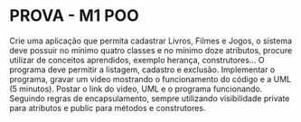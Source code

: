 # PROVA - M1 POO

Crie uma aplicação que permita cadastrar Livros, Filmes e Jogos, o sistema deve possuir no mínimo quatro classes e no mínimo doze atributos, 
procure utilizar de conceitos aprendidos, exemplo herança, construtores... O programa deve permitir a listagem, cadastro e exclusão. Implementar o programa, 
gravar um video mostrando o funcionamento do código e a UML (5 minutos). Postar o link do video, UML e o programa funcionando. Seguindo regras de encapsulamento, 
sempre utilizando visibilidade private para atributos e public para métodos e construtores. 

